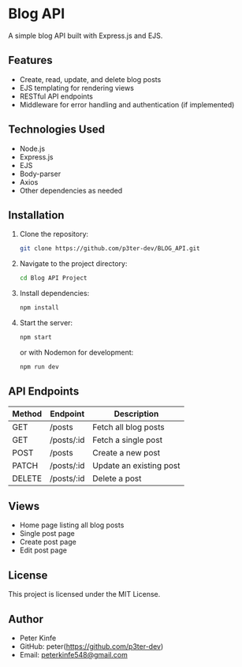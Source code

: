 # Blog API

A simple blog API built with Express.js and EJS.

## Features
- Create, read, update, and delete blog posts
- EJS templating for rendering views
- RESTful API endpoints
- Middleware for error handling and authentication (if implemented)

## Technologies Used
- Node.js
- Express.js
- EJS
- Body-parser
- Axios
- Other dependencies as needed

## Installation

1. Clone the repository:
   ```sh
   git clone https://github.com/p3ter-dev/BLOG_API.git
   ```

2. Navigate to the project directory:
   ```sh
   cd Blog API Project
   ```

3. Install dependencies:
   ```sh
   npm install
   ```

4. Start the server:
   ```sh
   npm start
   ```
   or with Nodemon for development:
   ```sh
   npm run dev
   ```

## API Endpoints

| Method | Endpoint       | Description           |
|--------|--------------|-----------------------|
| GET    | /posts       | Fetch all blog posts  |
| GET    | /posts/:id   | Fetch a single post   |
| POST   | /posts       | Create a new post     |
| PATCH   | /posts/:id   | Update an existing post |
| DELETE | /posts/:id   | Delete a post         |

## Views
- Home page listing all blog posts
- Single post page
- Create post page
- Edit post page

## License
This project is licensed under the MIT License.

## Author
- Peter Kinfe
- GitHub: peter(https://github.com/p3ter-dev)
- Email: peterkinfe548@gmail.com
